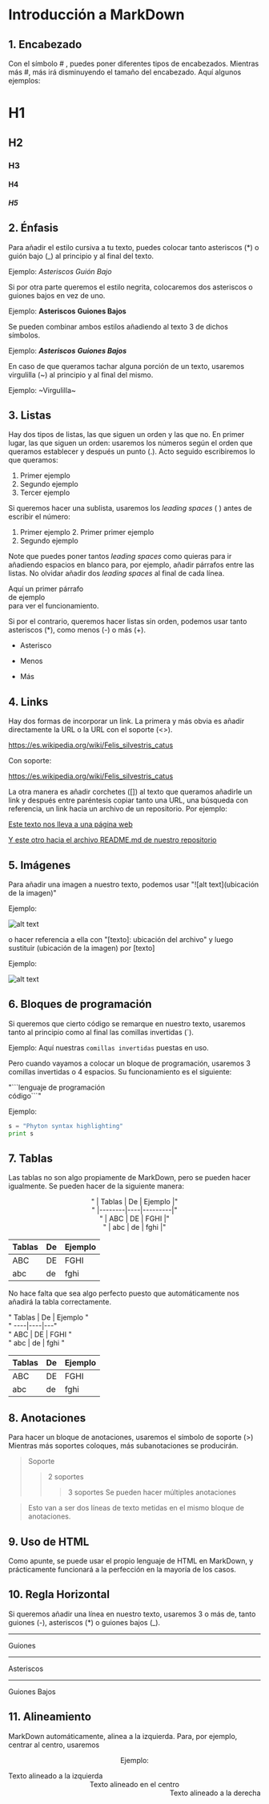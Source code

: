 # Introducción a MarkDown

## 1. Encabezado

Con el símbolo # , puedes poner diferentes tipos de encabezados. Mientras más #,
más irá disminuyendo el tamaño del encabezado. Aquí algunos ejemplos:

# H1
## H2
### H3
#### H4
##### H5

## 2. Énfasis

Para añadir el estilo cursiva a tu texto, puedes colocar tanto asteriscos (*) o
guión bajo (_) al principio y al final del texto.

Ejemplo: *Asteriscos* _Guión Bajo_

Si por otra parte queremos el estilo negrita, colocaremos dos asteriscos o 
guiones bajos en vez de uno.

Ejemplo: **Asteriscos** __Guiones Bajos__

Se pueden combinar ambos estilos añadiendo al texto 3 de dichos símbolos.

Ejemplo: ***Asteriscos*** ___Guiones Bajos___

En caso de que queramos tachar alguna porción de un texto, usaremos
virgulilla (~) al principio y al final del mismo.

Ejemplo: ~Virgulilla~  

## 3. Listas

Hay dos tipos de listas, las que siguen un orden y las que no. En primer lugar,
las que siguen un orden: usaremos los números según el orden que queramos
establecer y después un punto (.). Acto seguido escribiremos lo que queramos:

1. Primer ejemplo
2. Segundo ejemplo
3. Tercer ejemplo

Si queremos hacer una sublista, usaremos los *leading spaces* (  ) antes de escribir
el número:

1. Primer ejemplo
   2. Primer primer ejemplo  
3. Segundo ejemplo

Note que puedes poner tantos *leading spaces* como quieras para ir añadiendo 
espacios en blanco para, por ejemplo, añadir párrafos entre las listas.
No olvidar añadir dos *leading spaces* al final de cada línea.

  Aquí un primer párrafo  
  de ejemplo  
  para ver el funcionamiento.  

Si por el contrario, queremos hacer listas sin orden, podemos usar tanto
asteriscos (*), como menos (-) o más (+).

* Asterisco

- Menos

+ Más

## 4. Links

Hay dos formas de incorporar un link. La primera y más obvia es añadir 
directamente la URL o la URL con el soporte (<>).

https://es.wikipedia.org/wiki/Felis_silvestris_catus

Con soporte:

<https://es.wikipedia.org/wiki/Felis_silvestris_catus>

La otra manera es añadir corchetes ([]) al texto que queramos añadirle un link
y después entre paréntesis copiar tanto una URL, una búsqueda con referencia,
un link hacia un archivo de un repositorio. Por ejemplo:

[Este texto nos lleva a una página web](https://es.wikipedia.org/wiki/Felis_silvestris_catus)

[Y este otro hacia el archivo README.md de nuestro repositorio](./README.md)

## 5. Imágenes

Para añadir una imagen a nuestro texto, podemos usar
"![alt text](ubicación de la imagen)"

Ejemplo:

![alt text](https://github.com/ManuelLoraRoman/Prueba/blob/master/Yo.png)  

o hacer referencia a ella con "[texto]: ubicación del archivo" y luego
sustituir (ubicación de la imagen) por [texto]

Ejemplo:

[logo]: https://github.com/ManuelLoraRoman/Prueba/blob/master/Yo.png

![alt text][logo]


## 6. Bloques de programación


Si queremos que cierto código se remarque en nuestro texto, usaremos tanto al
principio como al final las comillas invertidas (`).

Ejemplo: Aquí nuestras `comillas invertidas` puestas en uso.


Pero cuando vayamos a colocar un bloque de programación, usaremos 3 comillas
invertidas o 4 espacios. Su funcionamiento es el siguiente: 


   "\`\`\`lenguaje de programación  
   código\`\`\`"  


Ejemplo: 

```python
s = "Phyton syntax highlighting"
print s
```

## 7. Tablas

Las tablas no son algo propiamente de MarkDown, pero se pueden hacer igualmente.
Se pueden hacer de la siguiente manera:

<div align="center">

   " | Tablas | De | Ejemplo |"  
   " |--------|----|---------|"  
   " |  ABC   | DE |  FGHI   |"  
   " |  abc   | de |  fghi   |"  

</div>

| Tablas | De | Ejemplo |
|--------|----|---------|
|  ABC   | DE |  FGHI   |
|  abc   | de |  fghi   |

No hace falta que sea algo perfecto puesto que automáticamente nos añadirá la
tabla correctamente.

   "  Tablas | De | Ejemplo "  
   " ----|----|---"  
   "   ABC   | DE |  FGHI   "  
   "   abc   | de |  fghi   "  

Tablas | De | Ejemplo
----|----|---
ABC   | DE |  FGHI
abc   | de |  fghi

## 8. Anotaciones

Para hacer un bloque de anotaciones, usaremos el símbolo de soporte (>)
Mientras más soportes coloques, más subanotaciones se producirán.

> Soporte
>> 2 soportes
>>> 3 soportes
Se pueden hacer múltiples anotaciones

> Esto van a ser dos líneas de texto
> metidas en el mismo bloque de anotaciones.

## 9. Uso de HTML

Como apunte, se puede usar el propio lenguaje de HTML en MarkDown, y prácticamente
funcionará a la perfección en la mayoría de los casos.

## 10. Regla Horizontal

Si queremos añadir una línea en nuestro texto, usaremos 3 o más de, tanto guiones (-),
asteriscos (*) o guiones bajos (_).


-----------------

Guiones


*****************


Asteriscos

_________________


Guiones Bajos

## 11. Alineamiento

MarkDown automáticamente, alinea a la izquierda. Para, por ejemplo, centrar al centro,
usaremos <div align="center">

Ejemplo:

<div align="left"> Texto alineado a la izquierda </div>

<div align="center"> Texto alineado en el centro </div>

<div align="right"> Texto alineado a la derecha </div>
